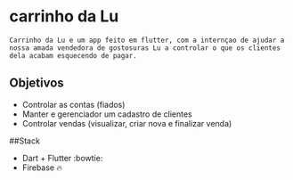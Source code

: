 # carrinho da Lu

    Carrinho da Lu e um app feito em flutter, com a internçao de ajudar a nossa amada vendedora de gostosuras Lu a controlar o que os clientes dela acabam esquecendo de pagar.

## Objetivos
 - Controlar as contas (fiados)
 - Manter e gerenciador um cadastro de clientes
 - Controlar vendas (visualizar, criar nova e finalizar venda)

 ##Stack
 - Dart +  Flutter :bowtie:
 - Firebase :fire:
 